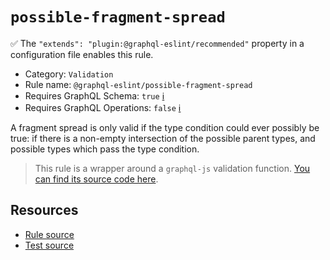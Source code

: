 # `possible-fragment-spread`

✅ The `"extends": "plugin:@graphql-eslint/recommended"` property in a configuration file enables this rule.

- Category: `Validation`
- Rule name: `@graphql-eslint/possible-fragment-spread`
- Requires GraphQL Schema: `true` [ℹ️](../../README.md#extended-linting-rules-with-graphql-schema)
- Requires GraphQL Operations: `false` [ℹ️](../../README.md#extended-linting-rules-with-siblings-operations)

A fragment spread is only valid if the type condition could ever possibly be true: if there is a non-empty intersection of the possible parent types, and possible types which pass the type condition.

> This rule is a wrapper around a `graphql-js` validation function. [You can find its source code here](https://github.com/graphql/graphql-js/blob/main/src/validation/rules/PossibleFragmentSpreadsRule.ts).

## Resources

- [Rule source](https://github.com/graphql/graphql-js/blob/main/src/validation/rules/PossibleFragmentSpreadsRule.ts)
- [Test source](https://github.com/graphql/graphql-js/tree/main/src/validation/__tests__/PossibleFragmentSpreadsRule-test.ts)
